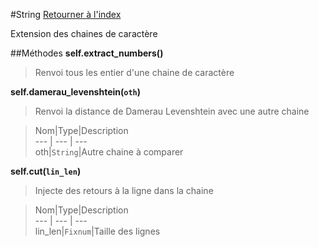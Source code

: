 #String
[Retourner à l'index](README.md)

Extension des chaines de caractère

##Méthodes
**self.extract_numbers()**

> Renvoi tous les entier d'une chaine de caractère  
  
>   


**self.damerau_levenshtein(`oth`)**

> Renvoi la distance de Damerau Levenshtein avec 
                            une autre chaine  
  
> Nom|Type|Description  
--- | --- | ---  
oth|`String`|Autre chaine à comparer  
  


**self.cut(`lin_len`)**

> Injecte des retours à la ligne dans la chaine  
  
> Nom|Type|Description  
--- | --- | ---  
lin_len|`Fixnum`|Taille des lignes  
  


